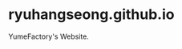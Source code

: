 <!--
 * @Author: ryuhangseong liuhangcheng2002@gmail.com
 * @Date: 2022-09-26 10:29:07
 * @LastEditors: ryuhangseong liuhangcheng2002@gmail.com
 * @LastEditTime: 2022-09-26 10:33:04
 * @FilePath: \ryuhangseong.github.io\README.md
 * @Description: 
 * 
 * Copyright (c) 2022 by ryuhangseong liuhangcheng2002@gmail.com, All Rights Reserved. 
-->
# ryuhangseong.github.io
YumeFactory's Website.
